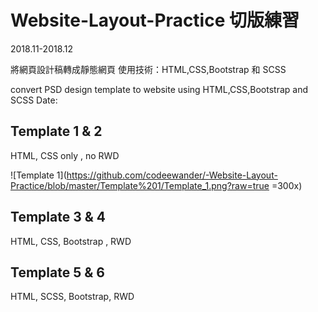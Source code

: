 # Website-Layout-Practice 切版練習
2018.11-2018.12

將網頁設計稿轉成靜態網頁
使用技術：HTML,CSS,Bootstrap 和 SCSS

convert PSD design template to website using HTML,CSS,Bootstrap and SCSS
Date: 

## Template 1 & 2 
HTML, CSS only , no RWD

![Template 1](https://github.com/codeewander/-Website-Layout-Practice/blob/master/Template%201/Template_1.png?raw=true =300x)

## Template 3 & 4 
HTML, CSS, Bootstrap , RWD

## Template 5 & 6
HTML, SCSS, Bootstrap, RWD
